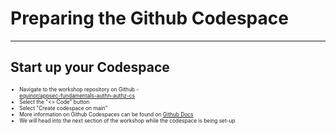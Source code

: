 <!-- markdownlint-disable MD033 -->

# Preparing the Github Codespace

---

## Start up your Codespace

<div style="font-size:0.6em">

* Navigate to the workshop repository on Github -<br/> [equinor/appsec-fundamentals-authn-authz-cs](https://github.com/equinor/appsec-fundamentals-authn-authz-cs)
* Select the "<> Code" button
* Select "Create codespace on main"
* More information on Github Codespaces can be found on [Github Docs](https://docs.github.com/en/codespaces)
* We will head into the next section of the workshop while the codespace is being set-up